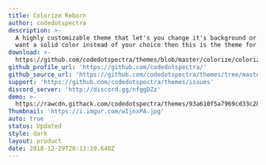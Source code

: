 ```yaml
---
title: Colorize Reborn
author: codedotspectra
description: >-
  A highly customizable theme that let's you change it's background or if you
  want a solid color instead of your choice then this is the theme for you!
download: >-
  https://github.com/codedotspectra/themes/blob/master/colorize/colorize_reborn.theme.css
github_profile_url: 'https://github.com/codedotspectra/'
github_source_url: 'https://github.com/codedotspectra/themes/tree/master/colorize'
support: 'https://github.com/codedotspectra/themes/issues'
discord_server: 'http://discord.gg/nfggDZz'
demo: >-
  https://rawcdn.githack.com/codedotspectra/themes/93a610f5a7969cd33c286a68816ab428f2e2b1a3/colorize/colorize_reborn.theme.css
Thumbnail: 'https://i.imgur.com/wIjnxPA.jpg'
auto: true
status: Updated
style: dark
layout: product
date: 2018-12-29T20:13:19.640Z
---
```


